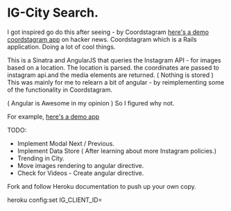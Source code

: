 
# IG-City Search.

I got inspired go do this after seeing - by Coordstagram [here's a demo coordstagram app](http://gowanus.herokuapp.com/) on hacker news. Coordstagram which is a Rails application.  Doing a lot of cool things. 

This is a Sinatra and AngularJS that queries the Instagram API - for images based on a location. The location is parsed. the coordinates are passed to instagram api.and the media elements are returned.  ( Nothing is stored ) This was mainly for me to relearn a bit of angular - by reimplementing some of the functionality in Coordstagram.

( Angular is Awesome in my opinion )  So I figured why not.

For example, [here's a demo app](http://city-search.herokuapp.com/)

TODO: 
  * Implement Modal Next / Previous.
  * Implement Data Store ( After learning about more Instagram policies.)
  * Trending in City.
  * Move images rendering to angular directive.
  * Check for Videos - Create angular directive.

Fork and follow Heroku documentation to push up your own copy.

heroku config:set IG_CLIENT_ID=<YOUR CLIENT ID>


